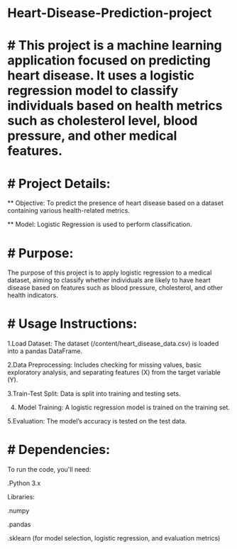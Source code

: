 # Heart-Disease-Prediction-project

# #  This project is a machine learning application focused on predicting heart disease. It uses a logistic regression model to classify individuals based on health metrics such as cholesterol level, blood pressure, and other medical features. 

# # Project Details:

** Objective: To predict the presence of heart disease based on a dataset containing various health-related metrics.

** Model: Logistic Regression is used to perform classification.


# # Purpose: 

The purpose of this project is to apply logistic regression to a medical dataset, aiming to classify whether individuals are likely to have heart disease based on features such as blood pressure, cholesterol, and other health indicators.

# # Usage Instructions:

 1.Load Dataset: The dataset (/content/heart_disease_data.csv) is loaded into a pandas DataFrame.
 
 2.Data Preprocessing: Includes checking for missing values, basic exploratory analysis, and separating features (X) from the target variable (Y).
 
 3.Train-Test Split: Data is split into training and testing sets.
 
 4. Model Training: A logistic regression model is trained on the training set.
  
 5.Evaluation: The model’s accuracy is tested on the test data.

 # # Dependencies:
 
 To run the code, you'll need:
 
 .Python 3.x
 
 Libraries:
 
 .numpy
 
 .pandas
 
 .sklearn (for model selection, logistic regression, and evaluation metrics)


  




 
 
